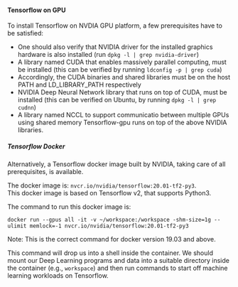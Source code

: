 #### Tensorflow on GPU
To install Tensorflow on NVDIA GPU platform, a few prerequisites have to be satisfied:
- One should also verify that NVIDIA driver for the installed graphics hardware is also installed (run `dpkg -l | grep nvidia-driver`)
- A library named CUDA that enables massively parallel computing, must be installed (this can be verified by running `ldconfig -p | grep cuda`)
- Accordingly, the CUDA binaries and shared libraries must be on the host PATH and LD_LIBRARY_PATH respectively
- NVIDIA Deep Neural Network library that runs on top of CUDA, must be installed (this can be verified on Ubuntu, by running `dpkg -l | grep cudnn`)
- A library named NCCL to support communicatio between multiple GPUs using shared memory
Tensorflow-gpu runs on top of the above NVIDIA libraries.

##### Tensorflow Docker 
Alternatively, a Tensorflow docker image built by NVIDIA, taking care of all prerequisites, is available.

The docker image is: `nvcr.io/nvidia/tensorflow:20.01-tf2-py3`. \
This docker image is based on Tensorflow v2, that supports Python3.

The command to run this docker image is:

`docker run --gpus all -it -v ~/workspace:/workspace -shm-size=1g --ulimit memlock=-1 nvcr.io/nvidia/tensorflow:20.01-tf2-py3`

Note: This is the correct command for docker version 19.03 and above.

This command will drop us into a shell inside the container. We should mount our Deep Learning programs and data into a suitable directory inside the container (e.g., `workspace`) and then run commands to start off machine learning workloads on Tensorflow.
